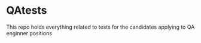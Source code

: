 # QAtests
This repo holds everything related to tests for the candidates applying to QA enginner positions
